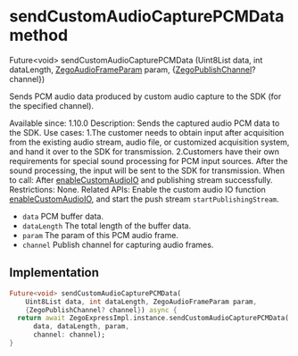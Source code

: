 


# sendCustomAudioCapturePCMData method








Future&lt;void> sendCustomAudioCapturePCMData
(Uint8List data, int dataLength, [ZegoAudioFrameParam](../../zego_uikit_prebuilt_live_audio_room/ZegoAudioFrameParam-class.md) param, {[ZegoPublishChannel](../../zego_uikit_prebuilt_live_audio_room/ZegoPublishChannel.md)? channel})





<p>Sends PCM audio data produced by custom audio capture to the SDK (for the specified channel).</p>
<p>Available since: 1.10.0
Description: Sends the captured audio PCM data to the SDK.
Use cases: 1.The customer needs to obtain input after acquisition from the existing audio stream, audio file, or customized acquisition system, and hand it over to the SDK for transmission. 2.Customers have their own requirements for special sound processing for PCM input sources. After the sound processing, the input will be sent to the SDK for transmission.
When to call: After <a href="../../zego_uikit_prebuilt_live_audio_room/ZegoExpressEngineCustomAudioIO/enableCustomAudioIO.md">enableCustomAudioIO</a> and publishing stream successfully.
Restrictions: None.
Related APIs: Enable the custom audio IO function <a href="../../zego_uikit_prebuilt_live_audio_room/ZegoExpressEngineCustomAudioIO/enableCustomAudioIO.md">enableCustomAudioIO</a>, and start the push stream <code>startPublishingStream</code>.</p>
<ul>
<li><code>data</code> PCM buffer data.</li>
<li><code>dataLength</code> The total length of the buffer data.</li>
<li><code>param</code> The param of this PCM audio frame.</li>
<li><code>channel</code> Publish channel for capturing audio frames.</li>
</ul>



## Implementation

```dart
Future<void> sendCustomAudioCapturePCMData(
    Uint8List data, int dataLength, ZegoAudioFrameParam param,
    {ZegoPublishChannel? channel}) async {
  return await ZegoExpressImpl.instance.sendCustomAudioCapturePCMData(
      data, dataLength, param,
      channel: channel);
}
```








